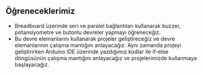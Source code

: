 ## Öğreneceklerimiz

* Breadboard üzerinde seri ve paralel bağlantıları kullanarak buzzer, potansiyometre ve butonlu devreler yapmayı öğreneceğiz. 
* Bu devre elemanlarını kullanarak projeler geliştireceğiz ve devre elemanlarının çalışma mantığını anlayacağız. Aynı zamanda projeyi geliştirirken Arduino IDE üzerinde yazdığımız kodlar ile if-else döngüsünün çalışma mantığını anlayacağız ve projelerimizde kullanmaya başlayacağız.
